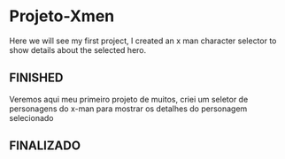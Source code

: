# Projeto-Xmen
Here we will see my first project, I created an x ​​man character selector to show details about the selected hero.
## FINISHED
Veremos aqui meu primeiro projeto de muitos, criei um seletor de personagens do x-man para mostrar os detalhes do personagem selecionado
## FINALIZADO

